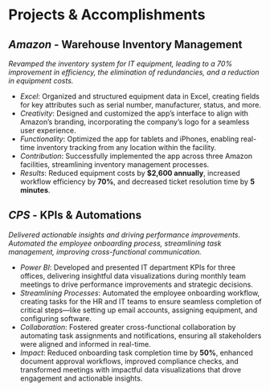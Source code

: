 # Projects & Accomplishments

## *Amazon* - Warehouse Inventory Management 

  *Revamped the inventory system for IT equipment, leading to a 70% improvement in efficiency, the elimination of redundancies, and a reduction in equipment costs.*

- *Excel*: Organized and structured equipment data in Excel, creating fields for key attributes such as serial number, manufacturer, status, and more.
- *Creativity*: Designed and customized the app’s interface to align with Amazon’s branding, incorporating the company’s logo for a seamless user experience.
- *Functionality*: Optimized the app for tablets and iPhones, enabling real-time inventory tracking from any location within the facility.
- *Contribution*: Successfully implemented the app across three Amazon facilities, streamlining inventory management processes.
- *Results*: Reduced equipment costs by **$2,600 annually**, increased workflow efficiency by **70%**, and decreased ticket resolution time by **5 minutes**.
  
## *CPS* - KPIs & Automations

  *Delivered actionable insights and driving performance improvements. Automated the employee onboarding process, streamlining task management, improving cross-functional communication.*

- *Power BI*: Developed and presented IT department KPIs for three offices, delivering insightful data visualizations during monthly team meetings to drive performance improvements and strategic decisions.
- *Streamlining Processes*: Automated the employee onboarding workflow, creating tasks for the HR and IT teams to ensure seamless completion of critical steps—like setting up email accounts, assigning equipment, and configuring software.
- *Collaboration*: Fostered greater cross-functional collaboration by automating task assignments and notifications, ensuring all stakeholders were aligned and informed in real-time.
- *Impact*: Reduced onboarding task completion time by **50%**, enhanced document approval workflows, improved compliance checks, and transformed meetings with impactful data visualizations that drove engagement and actionable insights.
